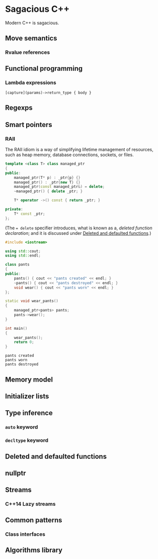 # Sagacious C++

Modern C++ is sagacious.

## Move semantics
### Rvalue references
## Functional programming
### Lambda expressions

```
[capture](params)->return_type { body }
```

## Regexps
## Smart pointers
### RAII
The RAII idiom is a way of simplifying lifetime management of resources, such as heap memory, database connections, sockets, or files. 

```cpp
template <class T> class managed_ptr
{
public:
    managed_ptr(T* p) : _ptr{p} {}
    managed_ptr() : _ptr{new T} {}
    managed_ptr(const managed_ptr&) = delete;
    ~managed_ptr() { delete _ptr; }

    T* operator ->() const { return _ptr; }

private:
    T* const _ptr;
};
```

(The `= delete` specifier introduces, what is known as a, *deleted function declaration*; and it is discussed under [Deleted and defaulted functions](#deleted-and-defaulted-functions).)

```cpp
#include <iostream>

using std::cout;
using std::endl;

class pants
{
public:
    pants() { cout << "pants created" << endl; }
    ~pants() { cout << "pants destroyed" << endl; }
    void wear() { cout << "pants worn" << endl; }
};

static void wear_pants()
{
    managed_ptr<pants> pants;
    pants->wear();
}

int main()
{
    wear_pants();
    return 0;
}
```

```
pants created
pants worn
pants destroyed
```

## Memory model
## Initializer lists
## Type inference
### `auto` keyword
### `decltype` keyword
## Deleted and defaulted functions
## nullptr
## Streams
### C++14 Lazy streams
<!-- https://www.infoq.com/news/2014/07/cpp14-streams-lazy-functional -->
## Common patterns
### Class interfaces
## Algorithms library
